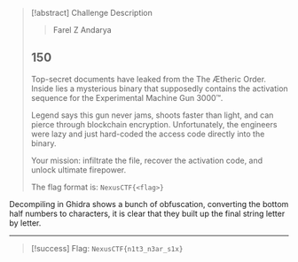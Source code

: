 > [!abstract] Challenge Description
> > Farel Z Andarya
> ## 150
> Top-secret documents have leaked from the The Ætheric Order. Inside lies a mysterious binary that supposedly contains the activation sequence for the Experimental Machine Gun 3000™.
> 
> Legend says this gun never jams, shoots faster than light, and can pierce through blockchain encryption. Unfortunately, the engineers were lazy and just hard-coded the access code directly into the binary.
> 
> Your mission: infiltrate the file, recover the activation code, and unlock ultimate firepower.
> 
> The flag format is: `NexusCTF{<flag>}`

Decompiling in Ghidra shows a bunch of obfuscation, converting the bottom half numbers to characters, it is clear that they built up the final string letter by letter.

---
> [!success] Flag: `NexusCTF{n1t3_n3ar_s1x}`


